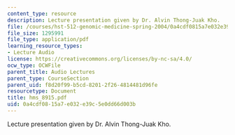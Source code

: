 ```yaml
---
content_type: resource
description: Lecture presentation given by Dr. Alvin Thong-Juak Kho.
file: /courses/hst-512-genomic-medicine-spring-2004/0a4cdf0815a7e032e39c5e0dd66d003b_hms_8915.pdf
file_size: 1295991
file_type: application/pdf
learning_resource_types:
- Lecture Audio
license: https://creativecommons.org/licenses/by-nc-sa/4.0/
ocw_type: OCWFile
parent_title: Audio Lectures
parent_type: CourseSection
parent_uid: f8d20f99-b5cd-8201-2f26-4814481d96fe
resourcetype: Document
title: hms_8915.pdf
uid: 0a4cdf08-15a7-e032-e39c-5e0dd66d003b
---
```

Lecture presentation given by Dr. Alvin Thong-Juak Kho.